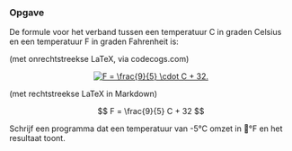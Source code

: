 ### Opgave

De formule voor het verband tussen een temperatuur C in graden Celsius en een temperatuur F in graden Fahrenheit is:

(met onrechtstreekse LaTeX, via codecogs.com)

<center>
<a href="https://www.codecogs.com/eqnedit.php?latex=\fn_phv&space;F&space;=&space;\frac{9}{5}&space;\cdot&space;C&space;&plus;&space;32." target="_blank"><img src="https://latex.codecogs.com/svg.latex?\fn_phv&space;F&space;=&space;\frac{9}{5}&space;\cdot&space;C&space;&plus;&space;32." title="F = \frac{9}{5} \cdot C + 32." /></a>
</center>

(met rechtstreekse LaTeX in Markdown)

$$
F = \frac{9}{5} C + 32
$$

Schrijf een programma dat een temperatuur van -5°C omzet in °F en het resultaat toont.
